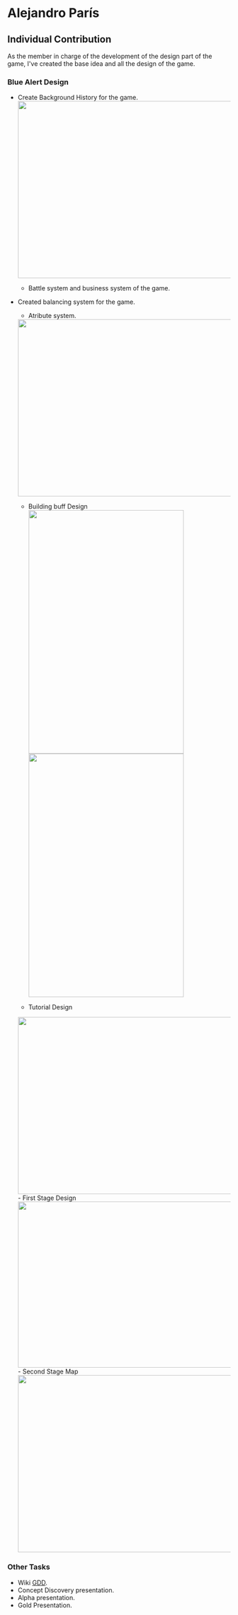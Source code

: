 # Alejandro París

## Individual Contribution

As the member in charge of the development of the design part of the game, I've created the base idea and all the design of the game.

### Blue Alert Design

 - Create Background History for the game.
	 <img src= "https://github.com/hot-dog-games/Blue-Alert/blob/master/docs/Readme_Files/trump.png?raw=true" width="500" height="400">
	 
	 - Battle system and business system of the game.
	 
 - Created balancing system for the game.
 
    - Atribute system.
    <img src= "https://github.com/hot-dog-games/Blue-Alert/blob/master/docs/Readme_Files/tabla_tipos.png?raw=true" width="500" height="400">

	- Building buff Design
	<img src= "https://github.com/hot-dog-games/Blue-Alert/blob/master/docs/Readme_Files/Troops Menu Vertical.png?raw=true" width="350" height="550"/> <img src= "https://github.com/hot-dog-games/Blue-Alert/blob/master/docs/Readme_Files/Buildings Menu Vetical.png?raw=true" width="350" height="550"/> 

	- Tutorial Design
	<img src= "https://github.com/hot-dog-games/Blue-Alert/blob/master/docs/Readme_Files/Tutorial_Nodes_Map_r.png?raw=true" width="500" height="400">
    - First Stage Design
    <img src= "https://github.com/hot-dog-games/Blue-Alert/blob/master/docs/Readme_Files/Nodes Map_r.png?raw=true" width="575" height="375">
    - Second Stage Map
   <img src= "https://github.com/hot-dog-games/Blue-Alert/blob/master/docs/Readme_Files/Nodes Map Snow_r.png?raw=true" width="500" height="400">

### Other Tasks

- Wiki [GDD](https://github.com/hot-dog-games/Blue-Alert/wiki/3.-Game-Design-Document).
- Concept Discovery presentation.
- Alpha presentation.
- Gold Presentation.
